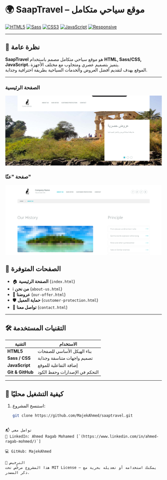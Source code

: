 # 🌍 SaapTravel – موقع سياحي متكامل

[![HTML5](https://img.shields.io/badge/HTML5-E34F26?logo=html5&logoColor=white)]()
[![Sass](https://img.shields.io/badge/Sass-CC6699?logo=sass&logoColor=white)]()
[![CSS3](https://img.shields.io/badge/CSS3-1572B6?logo=css3&logoColor=white)]()
[![JavaScript](https://img.shields.io/badge/JavaScript-F7DF1E?logo=javascript&logoColor=black)]()
[![Responsive](https://img.shields.io/badge/Responsive-Mobile-Friendly-green)]()

---

## 📌 نظرة عامة
**SaapTravel** هو موقع سياحي متكامل مصمم باستخدام **HTML, Sass/CSS, JavaScript**، يتميز بتصميم عصري ومتجاوب مع مختلف الأجهزة.  
الموقع يهدف لتقديم أفضل العروض والخدمات السياحية بطريقة احترافية وجذابة.

---

### الصفحة الرئيسية
![Home Page](images/home-page.png)

### صفحة "عنّا"
![About Us](images/about-us.png)


## 📂 الصفحات المتوفرة
- 🏠 **الصفحة الرئيسية** (`index.html`)
- ℹ️ **من نحن** (`about-us.html`)
- 💼 **عروضنا** (`our-offer.html`)
- 🛡 **حماية العميل** (`customer-protection.html`)
- 📩 **تواصل معنا** (`contact.html`)

---

## 🛠️ التقنيات المستخدمة
| التقنية        | الاستخدام                         |
|---------------|------------------------------------|
| **HTML5**     | بناء الهيكل الأساسي للصفحات        |
| **Sass / CSS**| تصميم واجهات متناسقة وجذابة        |
| **JavaScript**| إضافة التفاعلية للموقع            |
| **Git & GitHub** | التحكم في الإصدارات وحفظ الكود  |

---

## 🚀 كيفية التشغيل محليًا
1. استنسخ المشروع:
   ```bash
   git clone https://github.com/MajekAhmed/saaptravel.git
```

📬 تواصل معي
💼 LinkedIn: Ahmed Ragab Mohamed [`(https://www.linkedin.com/in/ahmed-ragab-mohmed/)`]

💻 GitHub: MajekAhmed

📄 الترخيص
هذا المشروع مرخّص تحت MIT License — يمكنك استخدامه أو تعديله بحرية مع ذكر المصدر.
